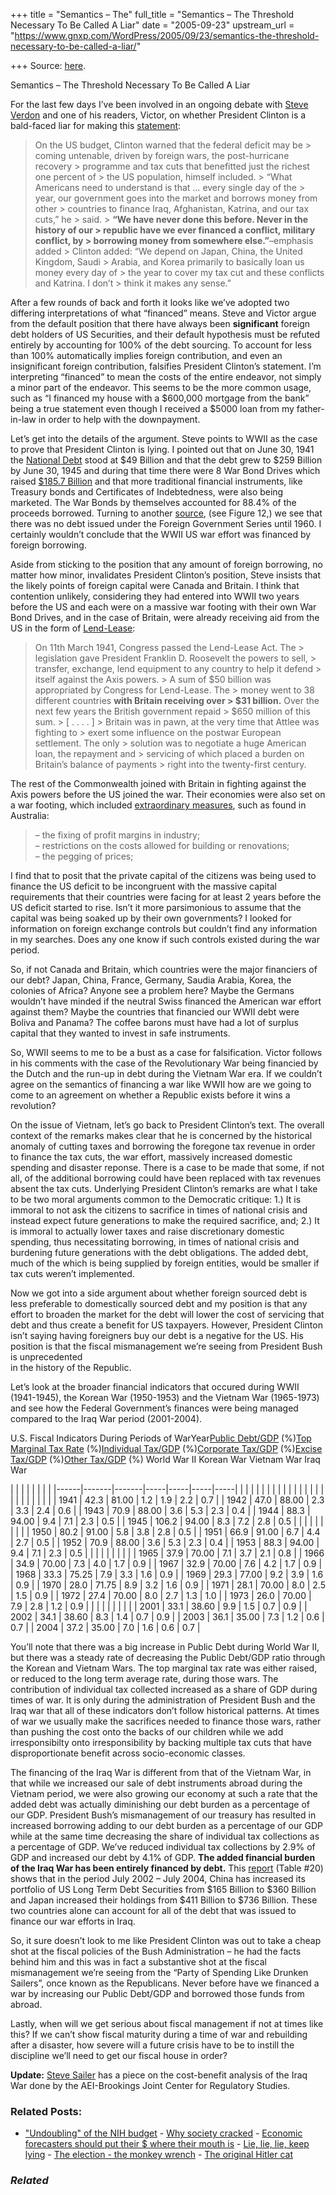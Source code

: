 +++
title = "Semantics – The"
full_title = "Semantics – The Threshold Necessary To Be Called A Liar"
date = "2005-09-23"
upstream_url = "https://www.gnxp.com/WordPress/2005/09/23/semantics-the-threshold-necessary-to-be-called-a-liar/"

+++
Source: [here](https://www.gnxp.com/WordPress/2005/09/23/semantics-the-threshold-necessary-to-be-called-a-liar/).

Semantics – The Threshold Necessary To Be Called A Liar

For the last few days I’ve been involved in an ongoing debate with [Steve Verdon](http://www.steveverdon.com/archives/economics/002331.html) and one of his readers, Victor, on whether President Clinton is a bald-faced liar for making this [statement](http://news.yahoo.com/s/afp/20050918/ts_alt_afp/usweatheriraqeconomy;_ylt=At9cCMPjqC5q0.32Pp_bo7gDW7oF;_ylu=X3oDMTBiMW04NW9mBHNlYwMlJVRPUCUl):

> On the US budget, Clinton warned that the federal deficit may be > coming untenable, driven by foreign wars, the post-hurricane recovery > programme and tax cuts that benefitted just the richest one percent of > the US population, himself included. >
> “What Americans need to understand is that … every single day of the > year, our government goes into the market and borrows money from other > countries to finance Iraq, Afghanistan, Katrina, and our tax cuts,” he > said. >
> **“We have never done this before. Never in the history of our > republic have we ever financed a conflict, military conflict, by > borrowing money from somewhere else.”**–emphasis added >
> Clinton added: “We depend on Japan, China, the United Kingdom, Saudi > Arabia, and Korea primarily to basically loan us money every day of > the year to cover my tax cut and these conflicts and Katrina. I don’t > think it makes any sense.”

After a few rounds of back and forth it looks like we’ve adopted two differing interpretations of what “financed” means. Steve and Victor argue from the default position that there have always been **significant** foreign debt holders of US Securities, and their default hypothesis must be refuted entirely by accounting for 100% of the debt sourcing. To account for less than 100% automatically implies foreign contribution, and even an insignificant foreign contribution, falsifies President Clinton’s statement. I’m interpreting “financed” to mean the costs of the entire endeavor, not simply a minor part of the endeavor. This seems to be the more common usage, such as “I financed my house with a \$600,000 mortgage from the bank” being a true statement even though I received a \$5000 loan from my father-in-law in order to help with the downpayment.

Let’s get into the details of the argument. Steve points to WWII as the case to prove that President Clinton is lying. I pointed out that on June 30, 1941 the [National Debt](http://www.publicdebt.treas.gov/opd/opdhisto3.htm) stood at \$49 Billion and that the debt grew to \$259 Billion by June 30, 1945 and during that time there were 8 War Bond Drives which raised [\$185.7 Billion](http://militaryhistory.about.com/od/worldwari1/a/warbonds.htm) and that more traditional financial instruments, like Treasury bonds and Certificates of Indebtedness, were also being marketed. The War Bonds by themselves accounted for 88.4% of the proceeds borrowed. Turning to another [source](http://www.eh.net/encyclopedia/?article=noll.publicdebt), (see Figure 12,) we see that there was no debt issued under the Foreign Government Series until 1960. I certainly wouldn’t conclude that the WWII US war effort was financed by foreign borrowing.

Aside from sticking to the position that any amount of foreign borrowing, no matter how minor, invalidates President Clinton’s position, Steve insists that the likely points of foreign capital were Canada and Britain. I think that contention unlikely, considering they had entered into WWII two years before the US and each were on a massive war footing with their own War Bond Drives, and in the case of Britain, were already receiving aid from the US in the form of [Lend-Lease](http://www.spartacus.schoolnet.co.uk/2WWlendlease.htm):

> On 11th March 1941, Congress passed the Lend-Lease Act. The > legislation gave President Franklin D. Roosevelt the powers to sell, > transfer, exchange, lend equipment to any country to help it defend > itself against the Axis powers. >
> A sum of \$50 billion was appropriated by Congress for Lend-Lease. The > money went to 38 different countries **with Britain receiving over > \$31 billion.** Over the next few years the British government repaid > \$650 million of this sum. >
> \[ . . . . \] >
> Britain was in pawn, at the very time that Attlee was fighting to > exert some influence on the postwar European settlement. The only > solution was to negotiate a huge American loan, the repayment and > servicing of which placed a burden on Britain’s balance of payments > right into the twenty-first century.

The rest of the Commonwealth joined with Britain in fighting against the Axis powers before the US joined the war. Their economies were also set on a war footing, which included [extraordinary measures](http://www.anzacday.org.au/history/ww2/homefront/overview.html), such as found in Australia:

> – the fixing of profit margins in industry;  
> – restrictions on the costs allowed for building or renovations;  
> – the pegging of prices;

I find that to posit that the private capital of the citizens was being used to finance the US deficit to be incongruent with the massive capital requirements that their countries were facing for at least 2 years before the US deficit started to rise. Isn’t it more parsimonious to assume that the capital was being soaked up by their own governments? I looked for information on foreign exchange controls but couldn’t find any information in my searches. Does any one know if such controls existed during the war period.

So, if not Canada and Britain, which countries were the major financiers of our debt? Japan, China, France, Germany, Saudia Arabia, Korea, the colonies of Africa? Anyone see a problem here? Maybe the Germans wouldn’t have minded if the neutral Swiss financed the American war effort against them? Maybe the countries that financied our WWII debt were Boliva and Panama? The coffee barons must have had a lot of surplus capital that they wanted to invest in safe instruments.

So, WWII seems to me to be a bust as a case for falsification. Victor follows in his comments with the case of the Revolutionary War being financied by the Dutch and the run-up in debt during the Vietnam War era. If we couldn’t agree on the semantics of financing a war like WWII how are we going to come to an agreement on whether a Republic exists before it wins a revolution?

On the issue of Vietnam, let’s go back to President Clinton’s text. The overall context of the remarks makes clear that he is concerned by the historical anomaly of cutting taxes and borrowing the foregone tax revenue in order to finance the tax cuts, the war effort, massively increased domestic spending and disaster reponse. There is a case to be made that some, if not all, of the additional borrowing could have been replaced with tax revenues absent the tax cuts. Underlying President Clinton’s remarks are what I take to be two moral arguments common to the Democratic critique: 1.) It is immoral to not ask the citizens to sacrifice in times of national crisis and instead expect future generations to make the required sacrifice, and; 2.) It is immoral to actually lower taxes and raise discretionary domestic spending, thus necessitating borrowing, in times of national crisis and burdening future generations with the debt obligations. The added debt, much of the which is being supplied by foreign entities, would be smaller if tax cuts weren’t implemented.

Now we got into a side argument about whether foreign sourced debt is less preferable to domestically sourced debt and my position is that any effort to broaden the market for the debt will lower the cost of servicing that debt and thus create a benefit for US taxpayers. However, President Clinton isn’t saying having foreigners buy our debt is a negative for the US. His position is that the fiscal mismanagement we’re seeing from President Bush is unprecedented  
in the history of the Republic.

Let’s look at the broader financial indicators that occured during WWII (1941-1945), the Korean War (1950-1953) and the Vietnam War (1965-1973) and see how the Federal Government’s finances were being managed compared to the Iraq War period (2001-2004).

U.S. Fiscal Indicators During Periods of WarYear[Public Debt/GDP](http://www.taxpolicycenter.org/TaxFacts/TFDB/TFTemplate.cfm?Docid=199) (%)[Top Marginal Tax Rate](http://www.taxpolicycenter.org/TaxFacts/TFDB/TFTemplate.cfm?Docid=213) (%)[Individual Tax/GDP](http://www.taxpolicycenter.org/TaxFacts/TFDB/TFTemplate.cfm?Docid=205) (%)[Corporate Tax/GDP](http://www.taxpolicycenter.org/TaxFacts/TFDB/TFTemplate.cfm?Docid=205) (%)[Excise Tax/GDP](http://www.taxpolicycenter.org/TaxFacts/TFDB/TFTemplate.cfm?Docid=205) (%)[Other Tax/GDP](http://www.taxpolicycenter.org/TaxFacts/TFDB/TFTemplate.cfm?Docid=205) (%) World War II Korean War Vietnam War Iraq War

|      |       |       |     |     |     |     | |------|-------|-------|-----|-----|-----|-----| |      |       |       |     |     |     |     | |      |       |       |     |     |     |     | |      |       |       |     |     |     |     | | 1941 | 42.3  | 81.00 | 1.2 | 1.9 | 2.2 | 0.7 | | 1942 | 47.0  | 88.00 | 2.3 | 3.3 | 2.4 | 0.6 | | 1943 | 70.9  | 88.00 | 3.6 | 5.3 | 2.3 | 0.4 | | 1944 | 88.3  | 94.00 | 9.4 | 7.1 | 2.3 | 0.5 | | 1945 | 106.2 | 94.00 | 8.3 | 7.2 | 2.8 | 0.5 | |      |       |       |     |     |     |     | | 1950 | 80.2  | 91.00 | 5.8 | 3.8 | 2.8 | 0.5 | | 1951 | 66.9  | 91.00 | 6.7 | 4.4 | 2.7 | 0.5 | | 1952 | 70.9  | 88.00 | 3.6 | 5.3 | 2.3 | 0.4 | | 1953 | 88.3  | 94.00 | 9.4 | 7.1 | 2.3 | 0.5 | |      |       |       |     |     |     |     | | 1965 | 37.9  | 70.00 | 7.1 | 3.7 | 2.1 | 0.8 | | 1966 | 34.9  | 70.00 | 7.3 | 4.0 | 1.7 | 0.9 | | 1967 | 32.9  | 70.00 | 7.6 | 4.2 | 1.7 | 0.9 | | 1968 | 33.3  | 75.25 | 7.9 | 3.3 | 1.6 | 0.9 | | 1969 | 29.3  | 77.00 | 9.2 | 3.9 | 1.6 | 0.9 | | 1970 | 28.0  | 71.75 | 8.9 | 3.2 | 1.6 | 0.9 | | 1971 | 28.1  | 70.00 | 8.0 | 2.5 | 1.5 | 0.9 | | 1972 | 27.4  | 70.00 | 8.0 | 2.7 | 1.3 | 1.0 | | 1973 | 26.0  | 70.00 | 7.9 | 2.8 | 1.2 | 0.9 | |      |       |       |     |     |     |     | | 2001 | 33.1  | 38.60 | 9.9 | 1.5 | 0.7 | 0.9 | | 2002 | 34.1  | 38.60 | 8.3 | 1.4 | 0.7 | 0.9 | | 2003 | 36.1  | 35.00 | 7.3 | 1.2 | 0.6 | 0.7 | | 2004 | 37.2  | 35.00 | 7.0 | 1.6 | 0.6 | 0.7 |

You’ll note that there was a big increase in Public Debt during World War II, but there was a steady rate of decreasing the Public Debt/GDP ratio through the Korean and Vietnam Wars. The top marginal tax rate was either raised, or reduced to the long term average rate, during those wars. The contribution of individual tax collected increased as a share of GDP during times of war. It is only during the administration of President Bush and the Iraq war that all of these indicators don’t follow historical patterns. At times of war we usually make the sacrifices needed to finance those wars, rather than pushing the cost onto the backs of our children while we add irresponsibilty onto irresponsibility by backing multiple tax cuts that have disproportionate benefit across socio-economic classes.

The financing of the Iraq War is different from that of the Vietnam War, in that while we increased our sale of debt instruments abroad during the Vietnam period, we were also growing our economy at such a rate that the added debt was actually diminishing our debt burden as a percentage of our GDP. President Bush’s mismanagement of our treasury has resulted in increased borrowing adding to our debt burden as a percentage of our GDP while at the same time decreasing the share of individual tax collections as a percentage of GDP. We’ve reduced individual tax collections by 2.9% of GDP and increased our debt by 4.1% of GDP. **The added financial burden of the Iraq War has been entirely financed by debt.** This [report](http://www.treas.gov/tic/shl2004r.pdf) (Table \#20) shows that in the period July 2002 – July 2004, China has increased its portfolio of US Long Term Debt Securities from \$165 Billion to \$360 Billion and Japan increased their holdings from \$411 Billion to \$736 Billion. These two countries alone can account for all of the debt that was issued to finance our war efforts in Iraq.

So, it sure doesn’t look to me like President Clinton was out to take a cheap shot at the fiscal policies of the Bush Administration – he had the facts behind him and this was in fact a substantive shot at the fiscal mismanagement we’re seeing from the “Party of Spending Like Drunken Sailers”, once known as the Republicans. Never before have we financed a war by increasing our Public Debt/GDP and borrowed those funds from abroad.

Lastly, when will we get serious about fiscal management if not at times like this? If we can’t show fiscal maturity during a time of war and rebuilding after a disaster, how severe will a future crisis have to be to instill the discipline we’ll need to get our fiscal house in order?

**Update:** [Steve Sailer](https://isteve.blogspot.com/2005/09/dept-of-now-they-tell-us.html) has a piece on the cost-benefit analysis of the Iraq War done by the AEI-Brookings Joint Center for Regulatory Studies.

### Related Posts:

- ["Undoubling" of the NIH
  budget](https://www.gnxp.com/WordPress/2006/05/04/undoubling-of-the-nih-budget/) - [Why society
  cracked](https://www.gnxp.com/WordPress/2005/09/03/why-society-cracked/) - [Economic forecasters should put their \$ where their mouth
  is](https://www.gnxp.com/WordPress/2012/01/03/economic-forecasters-should-put-their-where-their-mouth-is/) - [Lie, lie, lie, keep
  lying](https://www.gnxp.com/WordPress/2009/09/24/lie-lie-lie-keep-lying/) - [The election - the monkey
  wrench](https://www.gnxp.com/WordPress/2006/11/08/the-election-the-monkey-wrench/) - [The original Hitler
  cat](https://www.gnxp.com/WordPress/2009/02/23/the-original-hitler-cat/)

### *Related*

[](https://www.addtoany.com/add_to/facebook?linkurl=https%3A%2F%2Fwww.gnxp.com%2FWordPress%2F2005%2F09%2F23%2Fsemantics-the-threshold-necessary-to-be-called-a-liar%2F&linkname=Semantics%20%E2%80%93%20The%20Threshold%20Necessary%20To%20Be%20Called%20A%20Liar "Facebook")[](https://www.addtoany.com/add_to/twitter?linkurl=https%3A%2F%2Fwww.gnxp.com%2FWordPress%2F2005%2F09%2F23%2Fsemantics-the-threshold-necessary-to-be-called-a-liar%2F&linkname=Semantics%20%E2%80%93%20The%20Threshold%20Necessary%20To%20Be%20Called%20A%20Liar "Twitter")[](https://www.addtoany.com/add_to/email?linkurl=https%3A%2F%2Fwww.gnxp.com%2FWordPress%2F2005%2F09%2F23%2Fsemantics-the-threshold-necessary-to-be-called-a-liar%2F&linkname=Semantics%20%E2%80%93%20The%20Threshold%20Necessary%20To%20Be%20Called%20A%20Liar "Email")[](https://www.addtoany.com/share)
